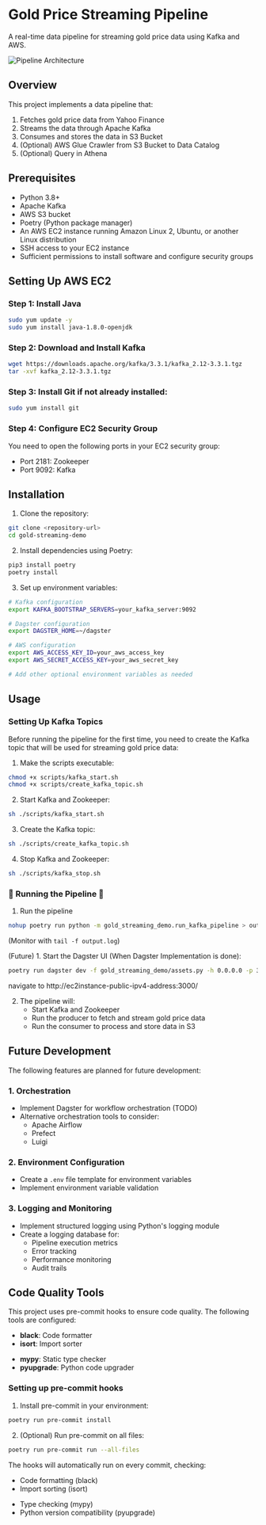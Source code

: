 # Gold Price Streaming Pipeline

A real-time data pipeline for streaming gold price data using Kafka and AWS.

![Pipeline Architecture](https://file.notion.so/f/f/dfde445b-a682-4c4a-8e17-3aa9ecc07c6c/01335b76-b0af-460b-9a3d-651ed199e7e3/image.png?table=block&id=1d10c130-b082-80e7-8464-f2c5366dff82&spaceId=dfde445b-a682-4c4a-8e17-3aa9ecc07c6c&expirationTimestamp=1744322400000&signature=7I963w80L57sYPW3qOEt8TsTsp610EorjZROqzAqlSE&downloadName=image.png)

## Overview

This project implements a data pipeline that:
1. Fetches gold price data from Yahoo Finance
2. Streams the data through Apache Kafka
3. Consumes and stores the data in S3 Bucket
4. (Optional) AWS Glue Crawler from S3 Bucket to Data Catalog
5. (Optional) Query in Athena

## Prerequisites

- Python 3.8+
- Apache Kafka
- AWS S3 bucket
- Poetry (Python package manager)
- An AWS EC2 instance running Amazon Linux 2, Ubuntu, or another Linux distribution
- SSH access to your EC2 instance
- Sufficient permissions to install software and configure security groups

## Setting Up AWS EC2

### Step 1: Install Java
```bash
sudo yum update -y
sudo yum install java-1.8.0-openjdk
```

### Step 2: Download and Install Kafka
```bash
wget https://downloads.apache.org/kafka/3.3.1/kafka_2.12-3.3.1.tgz
tar -xvf kafka_2.12-3.3.1.tgz
```

### Step 3: Install Git if not already installed:
```bash
sudo yum install git
```

### Step 4: Configure EC2 Security Group
You need to open the following ports in your EC2 security group:
- Port 2181: Zookeeper
- Port 9092: Kafka

## Installation

1. Clone the repository:
```bash
git clone <repository-url>
cd gold-streaming-demo
```

2. Install dependencies using Poetry:
```bash
pip3 install poetry
poetry install
```

3. Set up environment variables:
```bash
# Kafka configuration
export KAFKA_BOOTSTRAP_SERVERS=your_kafka_server:9092

# Dagster configuration
export DAGSTER_HOME=~/dagster

# AWS configuration
export AWS_ACCESS_KEY_ID=your_aws_access_key
export AWS_SECRET_ACCESS_KEY=your_aws_secret_key

# Add other optional environment variables as needed
```

## Usage

### Setting Up Kafka Topics

Before running the pipeline for the first time, you need to create the Kafka topic that will be used for streaming gold price data:

1. Make the scripts executable:
```bash
chmod +x scripts/kafka_start.sh
chmod +x scripts/create_kafka_topic.sh
```

2. Start Kafka and Zookeeper:
```bash
sh ./scripts/kafka_start.sh
```

3. Create the Kafka topic:
```bash
sh ./scripts/create_kafka_topic.sh
```

4. Stop Kafka and Zookeeper:
```bash
sh ./scripts/kafka_stop.sh
```

### 📌 Running the Pipeline 📌

1. Run the pipeline
```bash
nohup poetry run python -m gold_streaming_demo.run_kafka_pipeline > output.log 2>&1 &
```
(Monitor with `tail -f output.log`)

(Future) 1. Start the Dagster UI (When Dagster Implementation is done):
```bash
poetry run dagster dev -f gold_streaming_demo/assets.py -h 0.0.0.0 -p 3000
```
navigate to http://ec2instance-public-ipv4-address:3000/


2. The pipeline will:
   - Start Kafka and Zookeeper
   - Run the producer to fetch and stream gold price data
   - Run the consumer to process and store data in S3

## Future Development

The following features are planned for future development:

### 1. Orchestration
- Implement Dagster for workflow orchestration (TODO)
- Alternative orchestration tools to consider:
  - Apache Airflow
  - Prefect
  - Luigi

### 2. Environment Configuration
- Create a `.env` file template for environment variables
- Implement environment variable validation

### 3. Logging and Monitoring
- Implement structured logging using Python's logging module
- Create a logging database for:
  - Pipeline execution metrics
  - Error tracking
  - Performance monitoring
  - Audit trails


## Code Quality Tools

This project uses pre-commit hooks to ensure code quality. The following tools are configured:

- **black**: Code formatter
- **isort**: Import sorter
<!-- - **flake8**: Code linter with additional plugins:
  - flake8-docstrings
  - flake8-bugbear
  - flake8-comprehensions
  - flake8-simplify -->
- **mypy**: Static type checker
- **pyupgrade**: Python code upgrader

### Setting up pre-commit hooks

1. Install pre-commit in your environment:
```bash
poetry run pre-commit install
```

2. (Optional) Run pre-commit on all files:
```bash
poetry run pre-commit run --all-files
```

The hooks will automatically run on every commit, checking:
- Code formatting (black)
- Import sorting (isort)
<!-- - Code style and documentation (flake8) -->
- Type checking (mypy)
- Python version compatibility (pyupgrade)
